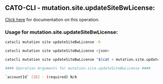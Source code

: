 
## CATO-CLI - mutation.site.updateSiteBwLicense:
[Click here](https://api.catonetworks.com/documentation/#mutation-mutation.site.updateSiteBwLicense) for documentation on this operation.

### Usage for mutation.site.updateSiteBwLicense:

```bash
catocli mutation site updateSiteBwLicense -h

catocli mutation site updateSiteBwLicense <json>

catocli mutation site updateSiteBwLicense "$(cat < mutation.site.updateSiteBwLicense.json)"

#### Operation Arguments for mutation.site.updateSiteBwLicense ####

`accountId` [ID] - (required) N/A    
